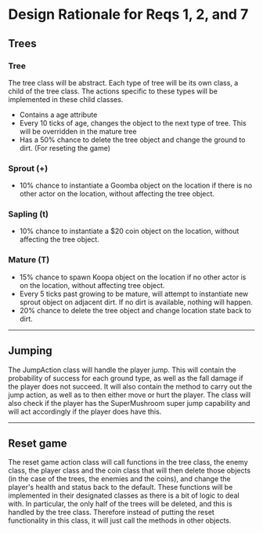 # Design Rationale for Reqs 1, 2, and 7

## Trees
### Tree
The tree class will be abstract. Each type of tree will be its own class, a child of the tree class. The actions specific to these types will be implemented in these child classes. 
- Contains a age attribute
- Every 10 ticks of age, changes the object to the next type of tree. This will be overridden in the mature tree
- Has a 50% chance to delete the tree object and change the ground to dirt. (For reseting the game)

### Sprout (+)
- 10% chance to instantiate a Goomba object on the location if there is no other actor on the location, without affecting the tree object.

### Sapling (t)
- 10% chance to instantiate a $20 coin object on the location, without affecting the tree object.

### Mature (T)
- 15% chance to spawn Koopa object on the location if no other actor is on the location, without affecting tree object.  
- Every 5 ticks past growing to be mature, will attempt to instantiate new sprout object on adjacent dirt. If no dirt is available, nothing will happen.  
- 20% chance to delete the tree object and change location state back to dirt.
---

## Jumping
The JumpAction class will handle the player jump. This will contain the probability of success for each ground type, as well as the fall damage if the player does not succeed. It will also contain the method to carry out the jump action, as well as to then either move or hurt the player. The class will also check if the player has the SuperMushroom super jump capability and will act accordingly if the player does have this. 

---

## Reset game

The reset game action class will call functions in the tree class, the enemy class, the player class and the coin class that will then delete those objects (in the case of the trees, the enemies and the coins), and change the player's health and status back to the default. These functions will be implemented in their designated classes as there is a bit of logic to deal with. In particular, the only half of the trees will be deleted, and this is handled by the tree class. Therefore instead of putting the reset functionality in this class, it will just call the methods in other objects.
